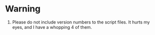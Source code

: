 # Warning

1. Please do not include version numbers to the script files. It hurts my eyes, and I have a whopping 4 of them.

